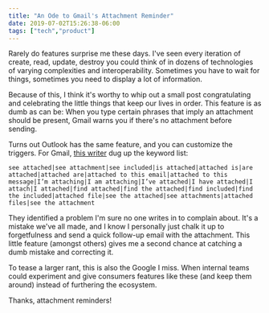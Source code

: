 ```yaml
---
title: "An Ode to Gmail's Attachment Reminder"
date: 2019-07-02T15:26:38-06:00
tags: ["tech","product"]
---
```


Rarely do features surprise me these days. I've seen every iteration of create, read, update, destroy you could think of in dozens of technologies of varying complexities and interoperability. Sometimes you have to wait for things, sometimes you need to display a lot of information.

Because of this, I think it's worthy to whip out a small post congratulating and celebrating the little things that keep our lives in order. This feature is as dumb as can be: When you type certain phrases that imply an attachment should be present, Gmail warns you if there's no attachment before sending.

Turns out Outlook has the same feature, and you can customize the triggers. For Gmail, [this writer](https://web.archive.org/web/20180819033308/https://www.labnol.org/internet/gmail-attachment-reminder/31959/) dug up the keyword list:

```
see attached|see attachment|see included|is attached|attached is|are attached|attached are|attached to this email|attached to this message|I’m attaching|I am attaching|I’ve attached|I have attached|I attach|I attached|find attached|find the attached|find included|find the included|attached file|see the attached|see attachments|attached files|see the attachment
```

They identified a problem I'm sure no one writes in to complain about. It's a mistake we've all made, and I know I personally just chalk it up to forgetfulness and send a quick follow-up email with the attachment. This little feature (amongst others) gives me a second chance at catching a dumb mistake and correcting it.

To tease a larger rant, this is also the Google I miss. When internal teams could experiment and give consumers features like these (and keep them around) instead of furthering the ecosystem.

Thanks, attachment reminders!
